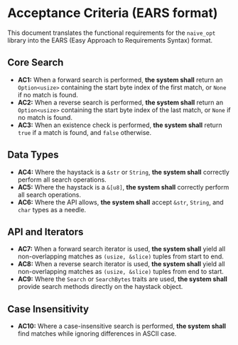 # Acceptance Criteria (EARS format)

This document translates the functional requirements for the `naive_opt` library into the EARS (Easy Approach to Requirements Syntax) format.

## Core Search

- **AC1:** When a forward search is performed, **the system shall** return an `Option<usize>` containing the start byte index of the first match, or `None` if no match is found.
- **AC2:** When a reverse search is performed, **the system shall** return an `Option<usize>` containing the start byte index of the last match, or `None` if no match is found.
- **AC3:** When an existence check is performed, **the system shall** return `true` if a match is found, and `false` otherwise.

## Data Types

- **AC4:** Where the haystack is a `&str` or `String`, **the system shall** correctly perform all search operations.
- **AC5:** Where the haystack is a `&[u8]`, **the system shall** correctly perform all search operations.
- **AC6:** Where the API allows, **the system shall** accept `&str`, `String`, and `char` types as a needle.

## API and Iterators

- **AC7:** When a forward search iterator is used, **the system shall** yield all non-overlapping matches as `(usize, &slice)` tuples from start to end.
- **AC8:** When a reverse search iterator is used, **the system shall** yield all non-overlapping matches as `(usize, &slice)` tuples from end to start.
- **AC9:** Where the `Search` or `SearchBytes` traits are used, **the system shall** provide search methods directly on the haystack object.

## Case Insensitivity

- **AC10:** Where a case-insensitive search is performed, **the system shall** find matches while ignoring differences in ASCII case.
